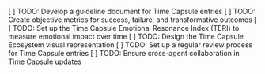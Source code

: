[ ] TODO: Develop a guideline document for Time Capsule entries
[ ] TODO: Create objective metrics for success, failure, and transformative outcomes
[ ] TODO: Set up the Time Capsule Emotional Resonance Index (TERI) to measure emotional impact over time
[ ] TODO: Design the Time Capsule Ecosystem visual representation
[ ] TODO: Set up a regular review process for Time Capsule entries
[ ] TODO: Ensure cross-agent collaboration in Time Capsule updates